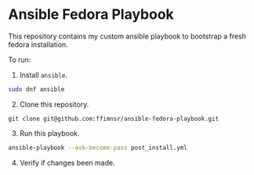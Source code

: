 # Ansible Fedora Playbook

This repository contains my custom ansible playbook to bootstrap a fresh fedora installation.

To run:

1. Install `ansible`.

```bash
sudo dnf ansible
```

2. Clone this repository.

```
git clone git@github.com:ffimnsr/ansible-fedora-playbook.git
```

3. Run this playbook.
```bash
ansible-playbook --ask-become-pass post_install.yml
```

4. Verify if changes been made.
